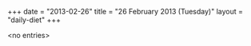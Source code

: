 +++
date = "2013-02-26"
title = "26 February 2013 (Tuesday)"
layout = "daily-diet"
+++


\<no entries\>

